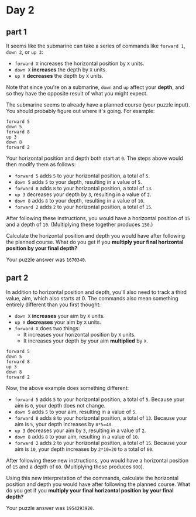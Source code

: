 # Day 2

## part 1
It seems like the submarine can take a series of commands like ```forward 1```, ```down 2```, or ```up 3```:

- ```forward X``` increases the horizontal position by ```X``` units.
- ```down X``` **increases** the depth by ```X``` units.
- ```up X``` **decreases** the depth by ```X``` units.

Note that since you're on a submarine, ```down``` and ```up``` affect your **depth**, and so they have the opposite result of what you might expect.

The submarine seems to already have a planned course (your puzzle input). You should probably figure out where it's going. For example:
```
forward 5
down 5
forward 8
up 3
down 8
forward 2
```
Your horizontal position and depth both start at ```0```. The steps above would then modify them as follows:

- ```forward 5``` adds ```5``` to your horizontal position, a total of ```5```.
- ```down 5``` adds ```5``` to your depth, resulting in a value of ```5```.
- ```forward 8``` adds ```8``` to your horizontal position, a total of ```13```.
- ```up 3``` decreases your depth by ```3```, resulting in a value of ```2```.
- ```down 8``` adds ```8``` to your depth, resulting in a value of ```10```.
- ```forward 2``` adds ```2``` to your horizontal position, a total of ```15```.

After following these instructions, you would have a horizontal position of ```15``` and a depth of ```10```. (Multiplying these together produces ```150```.)

Calculate the horizontal position and depth you would have after following the planned course. What do you get
if you **multiply your final horizontal position by your final depth?**

Your puzzle answer was ```1670340```.

## part 2

In addition to horizontal position and depth, you'll also need to track a third value, aim, which also starts at 0.
The commands also mean something entirely different than you first thought:

- ```down X``` **increases** your aim by ```X``` units.
- ```up X``` **decreases** your aim by ```X``` units.
- ```forward X``` does two things:
  - It increases your horizontal position by ```X``` units.
  - It increases your depth by your aim **multiplied** by ```X```.
```
forward 5
down 5
forward 8
up 3
down 8
forward 2
```
Now, the above example does something different:

- ```forward 5``` adds ```5``` to your horizontal position, a total of ```5```. Because your aim is ```0```, your depth does not change.
- ```down 5``` adds ```5``` to your aim, resulting in a value of ```5```.
- ```forward 8``` adds ```8``` to your horizontal position, a total of ```13```. Because your aim is ```5```, your depth increases by ```8*5=40```.
- ```up 3``` decreases your aim by ```3```, resulting in a value of ```2```.
- ```down 8``` adds ```8``` to your aim, resulting in a value of ```10```.
- ```forward 2``` adds ```2``` to your horizontal position, a total of ```15```. Because your aim is ```10```, your depth increases by ```2*10=20``` to a total of ```60```.

After following these new instructions, you would have a horizontal position of ```15``` and a depth of ```60```. (Multiplying these produces ```900```).

Using this new interpretation of the commands, calculate the horizontal position and depth you would have after
following the planned course. What do you get if you **multiply your final horizontal position by your final depth?**

Your puzzle answer was ```1954293920```.
